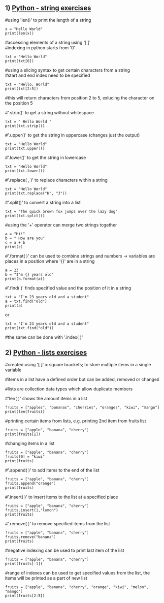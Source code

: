 ## 1) [Python - string exercises](https://www.w3schools.com/python/exercise.asp?filename=exercise_strings1)
#using 'len()' to print the length of a string
```
x = "Hello World"
print(len(x)) 
```
#accessing elements of a string using '[ ]'  
#indexing in python starts from '0'
```
txt = "Hello World"
print(txt[0])
```
#using a slicing syntax to get certain characters from a string   
#start and end index need to be specified
```
txt = "Hello, World"
print(txt[2:5])
```
#this will return characters from position 2 to 5, exlucing the character on the position 5

#'.strip()' to get a string without whitespace
```
txt = " Hello World "
print(txt.strip())
```
#'.upper()' to get the string in uppercase (changes just the output)
```
txt = "Hello World"
print(txt.upper())
```
#'.lower()' to get the string in lowercase
```
txt = "Hello World"
print(txt.lower())
```
#'.replace( , )' to replace characters within a string
```
txt = "Hello World"
print(txt.replace("H", "J"))
```
#'.split()' to convert a string into a list
```
txt = "The quick brown fox jumps over the lazy dog"
print(txt.split())
```
#using the '+' operator can merge two strings together
```
a = "Hi!"
b = " How are you"
c = a + b
print(c)
```
#'.format( )' can be used to combine strings and numbers -> variables are places in a position where '{}' are in a string
```
a = 23
b = "I'm {} years old"
print(b.format(a))
```
#'.find( )' finds specified value and the position of it in a string
```
txt = "I'm 23 years old and a student"
a = txt.find("old")
print(a)
```
or 
```
txt = "I'm 23 years old and a student"
print(txt.find("old"))
```
#the same can be done with '.index( )'

## 2) [Python - lists exercises](https://www.w3schools.com/python/exercise.asp?filename=exercise_lists1)
#created using '[ ]' = square brackets; to store multiple items in a single variable 

#items in a list have a defined order but can be added, removed or changed

#lists are collection data types which allow duplicate members

#'len( )' shows the amount items in a list 
```
fruits = ["apples", "bananas", "cherries", "oranges", "kiwi", "mango"]
print(len(fruits))
```
#printing certain items from lists, e.g. printing 2nd item from fruits list
```
fruits = ["apple", "banana", "cherry"]
print(fruits[1])
```
#changing items in a list 
```
fruits = ["apple", "banana", "cherry"]
fruits[0] = "kiwi"
print(fruits)
```
#'.append( )' to add items to the end of the list
```
fruits = ["apple", "banana", "cherry"]
fruits.append("orange")
print(fruits)
```
#'.insert( )' to insert items to the list at a specified place
```
fruits = ["apple", "banana", "cherry"]
fruits.insert(1,"lemon")
print(fruits)
```
#'.remove( )' to remove specified items from the list
```
fruits = ["apple", "banana", "cherry"]
fruits.remove("banana")
print(fruits)
```
#negative indexing can be used to print last item of the list
```
fruits = ["apple", "banana", "cherry"]
print(fruits[-1])
```
#range of indexes can be used to get specified values from the list, the items will be printed as a part of new list
```
fruits = ["apple", "banana", "cherry", "orange", "kiwi", "melon", "mango"]
print(fruits[2:5])
```

